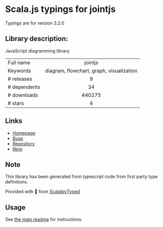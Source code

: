 
# Scala.js typings for jointjs

Typings are for version 3.2.0

## Library description:
JavaScript diagramming library

|                    |                 |
| ------------------ | :-------------: |
| Full name          | jointjs |
| Keywords           | diagram, flowchart, graph, visualization |
| # releases         | 9 |
| # dependents       | 34 |
| # downloads        | 440275 |
| # stars            | 4 |

## Links
- [Homepage](http://jointjs.com)
- [Bugs](https://github.com/clientIO/joint/issues)
- [Repository](https://github.com/clientIO/joint)
- [Npm](https://www.npmjs.com/package/jointjs)
    


## Note
This library has been generated from typescript code from first party type definitions.

Provided with :purple_heart: from [ScalablyTyped](https://github.com/oyvindberg/ScalablyTyped)

## Usage
See [the main readme](../../readme.md) for instructions.


